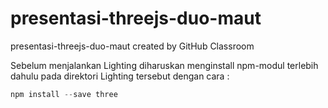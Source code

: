 # presentasi-threejs-duo-maut
presentasi-threejs-duo-maut created by GitHub Classroom


Sebelum menjalankan Lighting diharuskan menginstall npm-modul terlebih dahulu pada direktori Lighting tersebut dengan cara :

```javascript
npm install --save three
```
